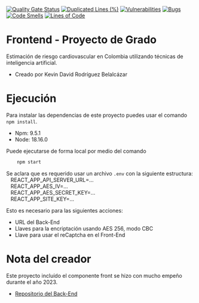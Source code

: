 [![Quality Gate Status](https://sonarcloud.io/api/project_badges/measure?project=Kelocoes_proyecto-grado-front&metric=alert_status)](https://sonarcloud.io/summary/new_code?id=Kelocoes_proyecto-grado-front)
[![Duplicated Lines (%)](https://sonarcloud.io/api/project_badges/measure?project=Kelocoes_proyecto-grado-front&metric=duplicated_lines_density)](https://sonarcloud.io/summary/new_code?id=Kelocoes_proyecto-grado-front)
[![Vulnerabilities](https://sonarcloud.io/api/project_badges/measure?project=Kelocoes_proyecto-grado-front&metric=vulnerabilities)](https://sonarcloud.io/summary/new_code?id=Kelocoes_proyecto-grado-front)
[![Bugs](https://sonarcloud.io/api/project_badges/measure?project=Kelocoes_proyecto-grado-front&metric=bugs)](https://sonarcloud.io/summary/new_code?id=Kelocoes_proyecto-grado-front)
[![Code Smells](https://sonarcloud.io/api/project_badges/measure?project=Kelocoes_proyecto-grado-front&metric=code_smells)](https://sonarcloud.io/summary/new_code?id=Kelocoes_proyecto-grado-front)
[![Lines of Code](https://sonarcloud.io/api/project_badges/measure?project=Kelocoes_proyecto-grado-front&metric=ncloc)](https://sonarcloud.io/summary/new_code?id=Kelocoes_proyecto-grado-front)
# Frontend - Proyecto de Grado
Estimación de riesgo cardiovascular en Colombia utilizando técnicas de inteligencia artificial.
- Creado por Kevin David Rodríguez Belalcázar

# Ejecución
Para instalar las dependencias de este proyecto puedes usar el comando `npm install`.
- Npm: 9.5.1
- Node: 18.16.0

Puede ejecutarse de forma local por medio del comando
```bash
    npm start
```
Se aclara que es requerido usar un archivo `.env` con la siguiente estructura:\
&nbsp;&nbsp; REACT_APP_API_SERVER_URL=...\
&nbsp;&nbsp; REACT_APP_AES_IV=...\
&nbsp;&nbsp; REACT_APP_AES_SECRET_KEY=...\
&nbsp;&nbsp; REACT_APP_SITE_KEY=...

Esto es necesario para las siguientes acciones:
- URL del Back-End
- Llaves para la encriptación usando AES 256, modo CBC
- Llave para usar el reCaptcha en el Front-End

# Nota del creador
Este proyecto incluído el componente front se hizo con mucho empeño durante el año 2023.
- [Repositorio del Back-End](https://github.com/Kelocoes/proyecto-grado)

